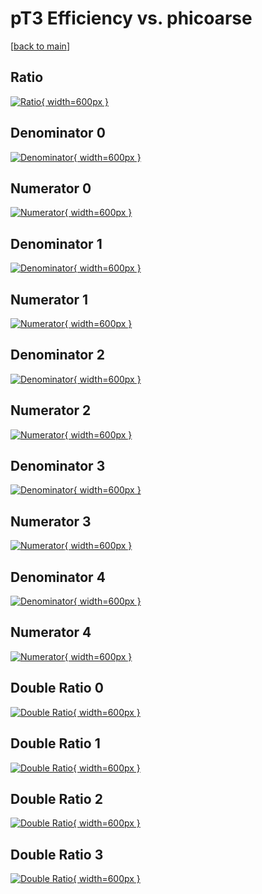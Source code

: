 # pT3 Efficiency vs. phicoarse

[[back to main](./)]



## Ratio

[![Ratio](../mtv/var/pT3_xtr_211_1_eff_phicoarse.png){ width=600px }](../mtv/var/pT3_xtr_211_1_eff_phicoarse.pdf)

## Denominator 0

[![Denominator](../mtv/den/pT3_xtr_211_1_eff_phicoarse_den0.png){ width=600px }](../mtv/den/pT3_xtr_211_1_eff_phicoarse_den0.pdf)

## Numerator 0

[![Numerator](../mtv/num/pT3_xtr_211_1_eff_phicoarse_num0.png){ width=600px }](../mtv/num/pT3_xtr_211_1_eff_phicoarse_num0.pdf)

## Denominator 1

[![Denominator](../mtv/den/pT3_xtr_211_1_eff_phicoarse_den1.png){ width=600px }](../mtv/den/pT3_xtr_211_1_eff_phicoarse_den1.pdf)

## Numerator 1

[![Numerator](../mtv/num/pT3_xtr_211_1_eff_phicoarse_num1.png){ width=600px }](../mtv/num/pT3_xtr_211_1_eff_phicoarse_num1.pdf)

## Denominator 2

[![Denominator](../mtv/den/pT3_xtr_211_1_eff_phicoarse_den2.png){ width=600px }](../mtv/den/pT3_xtr_211_1_eff_phicoarse_den2.pdf)

## Numerator 2

[![Numerator](../mtv/num/pT3_xtr_211_1_eff_phicoarse_num2.png){ width=600px }](../mtv/num/pT3_xtr_211_1_eff_phicoarse_num2.pdf)

## Denominator 3

[![Denominator](../mtv/den/pT3_xtr_211_1_eff_phicoarse_den3.png){ width=600px }](../mtv/den/pT3_xtr_211_1_eff_phicoarse_den3.pdf)

## Numerator 3

[![Numerator](../mtv/num/pT3_xtr_211_1_eff_phicoarse_num3.png){ width=600px }](../mtv/num/pT3_xtr_211_1_eff_phicoarse_num3.pdf)

## Denominator 4

[![Denominator](../mtv/den/pT3_xtr_211_1_eff_phicoarse_den4.png){ width=600px }](../mtv/den/pT3_xtr_211_1_eff_phicoarse_den4.pdf)

## Numerator 4

[![Numerator](../mtv/num/pT3_xtr_211_1_eff_phicoarse_num4.png){ width=600px }](../mtv/num/pT3_xtr_211_1_eff_phicoarse_num4.pdf)

## Double Ratio 0

[![Double Ratio](../mtv/ratio/pT3_xtr_211_1_eff_phicoarse_ratio0.png){ width=600px }](../mtv/ratio/pT3_xtr_211_1_eff_phicoarse_ratio0.pdf)

## Double Ratio 1

[![Double Ratio](../mtv/ratio/pT3_xtr_211_1_eff_phicoarse_ratio1.png){ width=600px }](../mtv/ratio/pT3_xtr_211_1_eff_phicoarse_ratio1.pdf)

## Double Ratio 2

[![Double Ratio](../mtv/ratio/pT3_xtr_211_1_eff_phicoarse_ratio2.png){ width=600px }](../mtv/ratio/pT3_xtr_211_1_eff_phicoarse_ratio2.pdf)

## Double Ratio 3

[![Double Ratio](../mtv/ratio/pT3_xtr_211_1_eff_phicoarse_ratio3.png){ width=600px }](../mtv/ratio/pT3_xtr_211_1_eff_phicoarse_ratio3.pdf)

